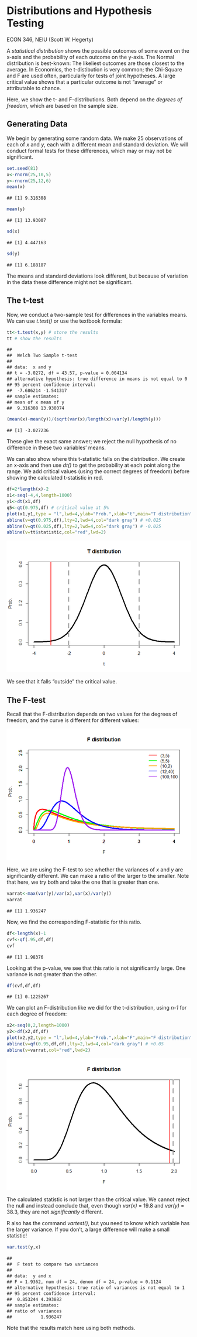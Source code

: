 Distributions and Hypothesis Testing
================

ECON 346, NEIU (Scott W. Hegerty)

A *statistical distribution* shows the possible outcomes of some event
on the x-axis and the probability of each outcome on the y-axis. The
Normal distribution is best-known: The likeliest outcomes are those
closest to the average. In Economics, the t-distibution is very common;
the Chi-Square and F are used often, particularly for tests of joint
hypotheses. A large critical value shows that a particular outcome is
not “average” or attributable to chance.

Here, we show the t- and F-distributions. Both depend on the *degrees of
freedom*, which are based on the sample size.

## Generating Data

We begin by generating some random data. We make 25 observations of each
of *x* and *y*, each with a different mean and standard deviation. We
will conduct formal tests for these differences, which may or may not be
significant.

``` r
set.seed(81)
x<-rnorm(25,10,5)
y<-rnorm(25,12,6)
mean(x)
```

    ## [1] 9.316308

``` r
mean(y)
```

    ## [1] 13.93007

``` r
sd(x)
```

    ## [1] 4.447163

``` r
sd(y)
```

    ## [1] 6.188187

The means and standard deviations look different, but because of
variation in the data these difference might not be significant.

## The t-test

Now, we conduct a two-sample test for differences in the variables
means. We can use *t.test()* or use the textbook formula:

``` r
tt<-t.test(x,y) # store the results
tt # show the results
```

    ## 
    ##  Welch Two Sample t-test
    ## 
    ## data:  x and y
    ## t = -3.0272, df = 43.57, p-value = 0.004134
    ## alternative hypothesis: true difference in means is not equal to 0
    ## 95 percent confidence interval:
    ##  -7.686214 -1.541317
    ## sample estimates:
    ## mean of x mean of y 
    ##  9.316308 13.930074

``` r
(mean(x)-mean(y))/(sqrt(var(x)/length(x)+var(y)/length(y)))
```

    ## [1] -3.027236

These give the exact same answer; we reject the null hypothesis of no
difference in these two variables’ means.

We can also show where this t-statistic falls on the distribution. We
create an x-axis and then use *dt()* to get the probability at each
point along the range. We add critical values (using the correct degrees
of freedom) before showing the calculated t-statistic in red.

``` r
df=2*length(x)-2
x1<-seq(-4,4,length=1000)
y1<-dt(x1,df)
q5<-qt(0.975,df) # critical value at 5%
plot(x1,y1,type = "l",lwd=4,ylab="Prob.",xlab="t",main="T distribution") # basic curve
abline(v=qt(0.975,df),lty=2,lwd=4,col="dark gray") # +0.025
abline(v=qt(0.025,df),lty=2,lwd=4,col="dark gray") # -0.025
abline(v=tt$statistic,col="red",lwd=2)
```

![](Lec07-8_Distributions-HypTest_files/figure-gfm/unnamed-chunk-5-1.png)<!-- -->

We see that it falls “outside” the critical value.

## The F-test

Recall that the F-distribution depends on two values for the degrees of
freedom, and the curve is different for different values:

![](Lec07-8_Distributions-HypTest_files/figure-gfm/unnamed-chunk-6-1.png)<!-- -->

Here, we are using the F-test to see whether the variances of *x* and
*y* are significantly different. We can make a ratio of the larger to
the smaller. Note that here, we try both and take the one that is
greater than one.

``` r
varrat<-max(var(y)/var(x),var(x)/var(y))
varrat
```

    ## [1] 1.936247

Now, we find the corresponding F-statistic for this ratio.

``` r
df<-length(x)-1
cvf<-qf(.95,df,df)
cvf
```

    ## [1] 1.98376

Looking at the p-value, we see that this ratio is not significantly
large. One variance is not greater than the other.

``` r
df(cvf,df,df)
```

    ## [1] 0.1225267

We can plot an F-distribution like we did for the t-distribution, using
*n-1* for each degree of freedom:

``` r
x2<-seq(0,2,length=1000)
y2<-df(x2,df,df)
plot(x2,y2,type = "l",lwd=4,ylab="Prob.",xlab="F",main="F distribution") # basic curve
abline(v=qf(0.95,df,df),lty=2,lwd=4,col="dark gray") # +0.05
abline(v=varrat,col="red",lwd=2)
```

![](Lec07-8_Distributions-HypTest_files/figure-gfm/unnamed-chunk-10-1.png)<!-- -->

The calculated statistic is not larger than the critical value. We
cannot reject the null and instead conclude that, even though *var(x)* =
19.8 and *var(y)* = 38.3, they are not *significantly* different.

R also has the command *vartest()*, but you need to know which variable
has the larger variance. If you don’t, a large difference will make a
small statistic!

``` r
var.test(y,x)
```

    ## 
    ##  F test to compare two variances
    ## 
    ## data:  y and x
    ## F = 1.9362, num df = 24, denom df = 24, p-value = 0.1124
    ## alternative hypothesis: true ratio of variances is not equal to 1
    ## 95 percent confidence interval:
    ##  0.853244 4.393882
    ## sample estimates:
    ## ratio of variances 
    ##           1.936247

Note that the results match here using both methods.
